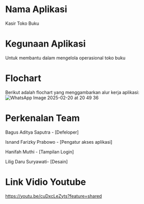 # Nama Aplikasi
Kasir Toko Buku
# Kegunaan Aplikasi
Untuk membantu dalam mengelola operasional toko buku
# Flochart
Berikut adalah flochart yang menggambarkan alur kerja aplikasi:
![WhatsApp Image 2025-02-20 at 20 49 36](https://github.com/user-attachments/assets/063c2d2e-85c3-4fc5-a6f9-df2d45e7c819)
# Perkenalan Team
Bagus Aditya Saputra - [Defeloper]

Isnand Farizky Prabowo - [Pengatur akses aplikasi]

Hanifah Muthi - [Tampilan Login]

Lilig Daru Suryawati- [Desain]
# Link Vidio Youtube
https://youtu.be/cuDxcLeZyts?feature=shared
